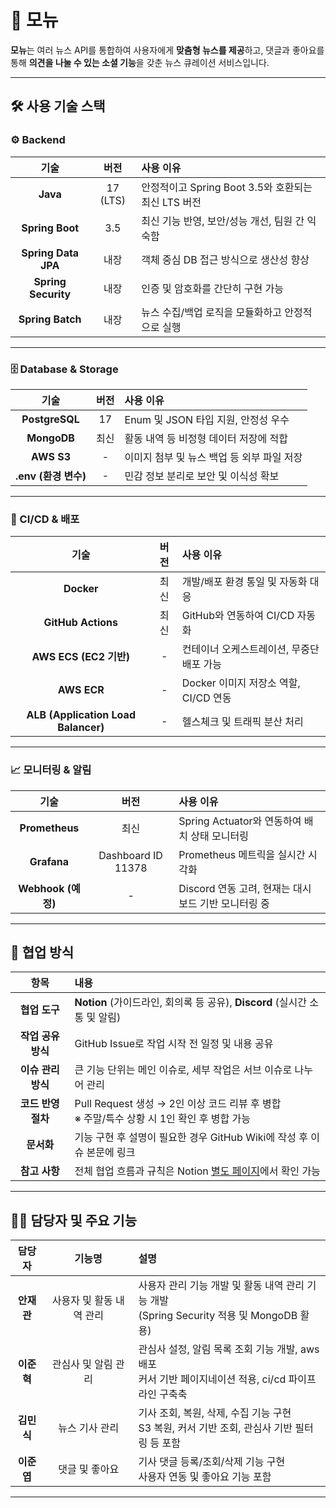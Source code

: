 # 📰 모뉴

**모뉴**는 여러 뉴스 API를 통합하여 사용자에게 **맞춤형 뉴스를 제공**하고, 댓글과 좋아요를 통해 **의견을 나눌 수 있는 소셜 기능**을 갖춘 뉴스 큐레이션 서비스입니다.

---

## 🛠️ 사용 기술 스택

### ⚙️ Backend

| 기술 | 버전 | 사용 이유 |
|:---:|:---:|:---|
| **Java** | 17 (LTS) | 안정적이고 Spring Boot 3.5와 호환되는 최신 LTS 버전 |
| **Spring Boot** | 3.5 | 최신 기능 반영, 보안/성능 개선, 팀원 간 익숙함 |
| **Spring Data JPA** | 내장 | 객체 중심 DB 접근 방식으로 생산성 향상 |
| **Spring Security** | 내장 | 인증 및 암호화를 간단히 구현 가능 |
| **Spring Batch** | 내장 | 뉴스 수집/백업 로직을 모듈화하고 안정적으로 실행 |

---

### 🗄️ Database & Storage

| 기술 | 버전 | 사용 이유 |
|:---:|:---:|:---|
| **PostgreSQL** | 17 | Enum 및 JSON 타입 지원, 안정성 우수 |
| **MongoDB** | 최신 | 활동 내역 등 비정형 데이터 저장에 적합 |
| **AWS S3** | - | 이미지 첨부 및 뉴스 백업 등 외부 파일 저장 |
| **.env (환경 변수)** | - | 민감 정보 분리로 보안 및 이식성 확보 |

---

### 🚀 CI/CD & 배포

| 기술 | 버전 | 사용 이유 |
|:---:|:---:|:---|
| **Docker** | 최신 | 개발/배포 환경 통일 및 자동화 대응 |
| **GitHub Actions** | 최신 | GitHub와 연동하여 CI/CD 자동화 |
| **AWS ECS (EC2 기반)** | - | 컨테이너 오케스트레이션, 무중단 배포 가능 |
| **AWS ECR** | - | Docker 이미지 저장소 역할, CI/CD 연동 |
| **ALB (Application Load Balancer)** | - | 헬스체크 및 트래픽 분산 처리 |

---

### 📈 모니터링 & 알림

| 기술 | 버전 | 사용 이유 |
|:---:|:---:|:---|
| **Prometheus** | 최신 | Spring Actuator와 연동하여 배치 상태 모니터링 |
| **Grafana** | Dashboard ID 11378 | Prometheus 메트릭을 실시간 시각화 |
| **Webhook (예정)** | - | Discord 연동 고려, 현재는 대시보드 기반 모니터링 중 |

---

## 🤝 협업 방식

| 항목 | 내용 |
|:---:|:---|
| **협업 도구** | **Notion** (가이드라인, 회의록 등 공유), **Discord** (실시간 소통 및 알림) |
| **작업 공유 방식** | GitHub Issue로 작업 시작 전 일정 및 내용 공유 |
| **이슈 관리 방식** | 큰 기능 단위는 메인 이슈로, 세부 작업은 서브 이슈로 나누어 관리 |
| **코드 반영 절차** | Pull Request 생성 → 2인 이상 코드 리뷰 후 병합<br>※ 주말/특수 상황 시 1인 확인 후 병합 가능 |
| **문서화** | 기능 구현 후 설명이 필요한 경우 GitHub Wiki에 작성 후 이슈 본문에 링크 |
| **참고 사항** | 전체 협업 흐름과 규칙은 Notion [별도 페이지](https://www.notion.so/201a1f92255a808a8f3bd33de312c52f?pvs=21)에서 확인 가능 |

---

## 👨‍💻 담당자 및 주요 기능

| 담당자 | 기능명 | 설명 |
|:---:|:---:|:---|
| **안재관** | 사용자 및 활동 내역 관리 | 사용자 관리 기능 개발 및 활동 내역 관리 기능 개발<br>(Spring Security 적용 및 MongoDB 활용) |
| **이준혁** | 관심사 및 알림 관리 | 관심사 설정, 알림 목록 조회 기능 개발, aws 배포<br>커서 기반 페이지네이션 적용, ci/cd 파이프라인 구축축 |
| **김민식** | 뉴스 기사 관리 | 기사 조회, 복원, 삭제, 수집 기능 구현<br>S3 복원, 커서 기반 조회, 관심사 기반 필터링 등 포함 |
| **이준엽** | 댓글 및 좋아요 | 기사 댓글 등록/조회/삭제 기능 구현<br>사용자 연동 및 좋아요 기능 포함 |
---

